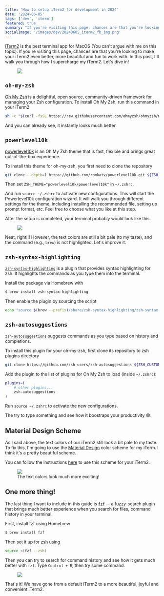 ```yaml
---
title: 'How to setup iTerm2 for development in 2024'
date: '2024-06-05'
tags: ['dev', 'iterm']
featured: true
summary: "If you're visiting this page, chances are that you're looking to make your iTerm2 even better, more beautiful and fun to work with. Let's dive in!"
socialImage: '/images/dev/20240605_iterm2_fb_img.png'
---
```


[iTerm2](https://iterm2.com/) is the best terminal app for MacOS (You can't argue with me on this topic). If you're visiting this page, chances are that you're looking to make your iTerm2 even better, more beautiful and fun to work with. In this post, I'll walk you through how I supercharge my iTerm2. Let's dive in!

<figure class="figure mx-auto w-full p-2 flex flex-col items-center">
  <img src="/images/dev/20240605_iterm2_complete.png">
</figure>

## `oh-my-zsh`

[Oh My Zsh](https://ohmyz.sh/#install) is a delightful, open source, community-driven framework for managing your Zsh configuration. To install Oh My Zsh, run this command in your iTerm2
```bash
sh -c "$(curl -fsSL https://raw.githubusercontent.com/ohmyzsh/ohmyzsh/master/tools/install.sh)"
```


And you can already see, it instantly looks much better

## `powerlevel10k`

[powerlevel10k](https://github.com/romkatv/powerlevel10k) is an Oh My Zsh theme that is fast, flexible and brings great out-of-the-box experience.

To install this theme for oh-my-zsh, you first need to clone the repository

```bash
git clone --depth=1 https://github.com/romkatv/powerlevel10k.git ${ZSH_CUSTOM:-$HOME/.oh-my-zsh/custom}/themes/powerlevel10k
```

Then set `ZSH_THEME="powerlevel10k/powerlevel10k"` in `~/.zshrc`.

And run `source ~/.zshrc` to activate new configurations. This will start the Powerlevel10k configuration wizard. It will walk you through different settings for the theme, including installing the recommended file, setting up prompt format, etc. Feel free to choose what you like at this step.

After the setup is completed, your terminal probably would look like this.

<figure class="figure mx-auto w-full p-2 flex flex-col items-center">
  <img src="/images/dev/20240605_powerlevel10k_setup.png">
</figure>

Neat, right!!! However, the text colors are still a bit pale (to my taste), and the command (e.g., `brew`) is not highlighted. Let's improve it.

## `zsh-syntax-highlighting`

[`zsh-syntax-highlighting`](https://github.com/zsh-users/zsh-syntax-highlighting) is a plugin that provides syntax highlighting for zsh. It highlights the commands as you type them into the terminal.

Install the package via Homebrew with
```bash
$ brew install zsh-syntax-highlighting
```

Then enable the plugin by sourcing the script
```bash
echo "source $(brew --prefix)/share/zsh-syntax-highlighting/zsh-syntax-highlighting.zsh" >> ${ZDOTDIR:-$HOME}/.zshrc
```

## `zsh-autosuggestions`

[`zsh-autosuggestions`](https://github.com/zsh-users/zsh-autosuggestions) suggests commands as you type based on history and completions.

To install this plugin for your oh-my-zsh, first clone its repository to zsh plugins directory

```bash
git clone https://github.com/zsh-users/zsh-autosuggestions ${ZSH_CUSTOM:-~/.oh-my-zsh/custom}/plugins/zsh-autosuggestions
```

Add the plugin to the list of plugins for Oh My Zsh to load (inside `~/.zshrc`):
```bash
plugins=(
    # other plugins...
    zsh-autosuggestions
)
```

Run `source ~/.zshrc` to activate the new configurations.

The try to type something and see how it boostraps your productivity 😄.

## Material Design Scheme

As I said above, the text colors of our iTerm2 still look a bit pale to my taste. To fix this, I'm going to use the [Material Design](https://github.com/MartinSeeler/iterm2-material-design) color scheme for my iTerm. I think it's a pretty beautiful scheme.

You can follow the instructions [here](https://github.com/MartinSeeler/iterm2-material-design?tab=readme-ov-file#how-to-use-it) to use this scheme for your iTerm2.

<figure class="figure mx-auto w-full p-2 flex flex-col items-center">
  <img src="/images/dev/20240605_iterm2_md_colors.png">
  <figcaption class="text-sm font-sans text-gray-600 mt-4">The text colors look much more exciting!</figcaption>
</figure>

## One more thing!

The last thing I want to include in this guide is [`fzf`](https://github.com/junegunn/fzf) -- a fuzzy-search plugin that brings much better experience when you search for files, command history in your terminal.

First, install fzf using Homebrew
```bash
$ brew install fzf
```

Then set it up for zsh using
```bash
source <(fzf --zsh)
```

Then you can try to search for command history and see how it gets much better with `fzf`. Type `Control + R`, then try some command.

<figure class="figure mx-auto w-full p-2 flex flex-col items-center">
  <img src="/images/dev/20240605_iterm2_fzf.png">
</figure>


That's it! We have gone from a default iTerm2 to a more beautiful, joyful and convenient iTerm2.
